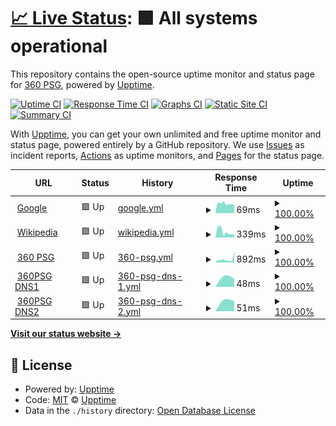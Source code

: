 # [📈 Live Status](https://upptime.360psg.net): <!--live status--> **🟩 All systems operational**

This repository contains the open-source uptime monitor and status page for [360 PSG](https://www.360psg.com), powered by [Upptime](https://github.com/upptime/upptime).

[![Uptime CI](https://github.com/360psg/upptime/workflows/Uptime%20CI/badge.svg)](https://github.com/360psg/upptime/actions?query=workflow%3A%22Uptime+CI%22)
[![Response Time CI](https://github.com/360psg/upptime/workflows/Response%20Time%20CI/badge.svg)](https://github.com/360psg/upptime/actions?query=workflow%3A%22Response+Time+CI%22)
[![Graphs CI](https://github.com/360psg/upptime/workflows/Graphs%20CI/badge.svg)](https://github.com/360psg/upptime/actions?query=workflow%3A%22Graphs+CI%22)
[![Static Site CI](https://github.com/360psg/upptime/workflows/Static%20Site%20CI/badge.svg)](https://github.com/360psg/upptime/actions?query=workflow%3A%22Static+Site+CI%22)
[![Summary CI](https://github.com/360psg/upptime/workflows/Summary%20CI/badge.svg)](https://github.com/360psg/upptime/actions?query=workflow%3A%22Summary+CI%22)

With [Upptime](https://upptime.js.org), you can get your own unlimited and free uptime monitor and status page, powered entirely by a GitHub repository. We use [Issues](https://github.com/upptime/upptime/issues) as incident reports, [Actions](https://github.com/360psg/upptime/actions) as uptime monitors, and [Pages](https://demo.upptime.js.org) for the status page.

<!--start: status pages-->
<!-- This summary is generated by Upptime (https://github.com/upptime/upptime) -->
<!-- Do not edit this manually, your changes will be overwritten -->
<!-- prettier-ignore -->
| URL | Status | History | Response Time | Uptime |
| --- | ------ | ------- | ------------- | ------ |
| <img alt="" src="https://favicons.githubusercontent.com/www.google.com" height="13"> [Google](https://www.google.com) | 🟩 Up | [google.yml](https://github.com/360PSG/upptime/commits/HEAD/history/google.yml) | <details><summary><img alt="Response time graph" src="./graphs/google/response-time-week.png" height="20"> 69ms</summary><br><a href="https://upptime.360psg.net/history/google"><img alt="Response time 69" src="https://img.shields.io/endpoint?url=https%3A%2F%2Fraw.githubusercontent.com%2F360PSG%2Fupptime%2FHEAD%2Fapi%2Fgoogle%2Fresponse-time.json"></a><br><a href="https://upptime.360psg.net/history/google"><img alt="24-hour response time 69" src="https://img.shields.io/endpoint?url=https%3A%2F%2Fraw.githubusercontent.com%2F360PSG%2Fupptime%2FHEAD%2Fapi%2Fgoogle%2Fresponse-time-day.json"></a><br><a href="https://upptime.360psg.net/history/google"><img alt="7-day response time 69" src="https://img.shields.io/endpoint?url=https%3A%2F%2Fraw.githubusercontent.com%2F360PSG%2Fupptime%2FHEAD%2Fapi%2Fgoogle%2Fresponse-time-week.json"></a><br><a href="https://upptime.360psg.net/history/google"><img alt="30-day response time 69" src="https://img.shields.io/endpoint?url=https%3A%2F%2Fraw.githubusercontent.com%2F360PSG%2Fupptime%2FHEAD%2Fapi%2Fgoogle%2Fresponse-time-month.json"></a><br><a href="https://upptime.360psg.net/history/google"><img alt="1-year response time 69" src="https://img.shields.io/endpoint?url=https%3A%2F%2Fraw.githubusercontent.com%2F360PSG%2Fupptime%2FHEAD%2Fapi%2Fgoogle%2Fresponse-time-year.json"></a></details> | <details><summary><a href="https://upptime.360psg.net/history/google">100.00%</a></summary><a href="https://upptime.360psg.net/history/google"><img alt="All-time uptime 100.00%" src="https://img.shields.io/endpoint?url=https%3A%2F%2Fraw.githubusercontent.com%2F360PSG%2Fupptime%2FHEAD%2Fapi%2Fgoogle%2Fuptime.json"></a><br><a href="https://upptime.360psg.net/history/google"><img alt="24-hour uptime 100.00%" src="https://img.shields.io/endpoint?url=https%3A%2F%2Fraw.githubusercontent.com%2F360PSG%2Fupptime%2FHEAD%2Fapi%2Fgoogle%2Fuptime-day.json"></a><br><a href="https://upptime.360psg.net/history/google"><img alt="7-day uptime 100.00%" src="https://img.shields.io/endpoint?url=https%3A%2F%2Fraw.githubusercontent.com%2F360PSG%2Fupptime%2FHEAD%2Fapi%2Fgoogle%2Fuptime-week.json"></a><br><a href="https://upptime.360psg.net/history/google"><img alt="30-day uptime 100.00%" src="https://img.shields.io/endpoint?url=https%3A%2F%2Fraw.githubusercontent.com%2F360PSG%2Fupptime%2FHEAD%2Fapi%2Fgoogle%2Fuptime-month.json"></a><br><a href="https://upptime.360psg.net/history/google"><img alt="1-year uptime 100.00%" src="https://img.shields.io/endpoint?url=https%3A%2F%2Fraw.githubusercontent.com%2F360PSG%2Fupptime%2FHEAD%2Fapi%2Fgoogle%2Fuptime-year.json"></a></details>
| <img alt="" src="https://favicons.githubusercontent.com/en.wikipedia.org" height="13"> [Wikipedia](https://en.wikipedia.org) | 🟩 Up | [wikipedia.yml](https://github.com/360PSG/upptime/commits/HEAD/history/wikipedia.yml) | <details><summary><img alt="Response time graph" src="./graphs/wikipedia/response-time-week.png" height="20"> 339ms</summary><br><a href="https://upptime.360psg.net/history/wikipedia"><img alt="Response time 339" src="https://img.shields.io/endpoint?url=https%3A%2F%2Fraw.githubusercontent.com%2F360PSG%2Fupptime%2FHEAD%2Fapi%2Fwikipedia%2Fresponse-time.json"></a><br><a href="https://upptime.360psg.net/history/wikipedia"><img alt="24-hour response time 339" src="https://img.shields.io/endpoint?url=https%3A%2F%2Fraw.githubusercontent.com%2F360PSG%2Fupptime%2FHEAD%2Fapi%2Fwikipedia%2Fresponse-time-day.json"></a><br><a href="https://upptime.360psg.net/history/wikipedia"><img alt="7-day response time 339" src="https://img.shields.io/endpoint?url=https%3A%2F%2Fraw.githubusercontent.com%2F360PSG%2Fupptime%2FHEAD%2Fapi%2Fwikipedia%2Fresponse-time-week.json"></a><br><a href="https://upptime.360psg.net/history/wikipedia"><img alt="30-day response time 339" src="https://img.shields.io/endpoint?url=https%3A%2F%2Fraw.githubusercontent.com%2F360PSG%2Fupptime%2FHEAD%2Fapi%2Fwikipedia%2Fresponse-time-month.json"></a><br><a href="https://upptime.360psg.net/history/wikipedia"><img alt="1-year response time 339" src="https://img.shields.io/endpoint?url=https%3A%2F%2Fraw.githubusercontent.com%2F360PSG%2Fupptime%2FHEAD%2Fapi%2Fwikipedia%2Fresponse-time-year.json"></a></details> | <details><summary><a href="https://upptime.360psg.net/history/wikipedia">100.00%</a></summary><a href="https://upptime.360psg.net/history/wikipedia"><img alt="All-time uptime 100.00%" src="https://img.shields.io/endpoint?url=https%3A%2F%2Fraw.githubusercontent.com%2F360PSG%2Fupptime%2FHEAD%2Fapi%2Fwikipedia%2Fuptime.json"></a><br><a href="https://upptime.360psg.net/history/wikipedia"><img alt="24-hour uptime 100.00%" src="https://img.shields.io/endpoint?url=https%3A%2F%2Fraw.githubusercontent.com%2F360PSG%2Fupptime%2FHEAD%2Fapi%2Fwikipedia%2Fuptime-day.json"></a><br><a href="https://upptime.360psg.net/history/wikipedia"><img alt="7-day uptime 100.00%" src="https://img.shields.io/endpoint?url=https%3A%2F%2Fraw.githubusercontent.com%2F360PSG%2Fupptime%2FHEAD%2Fapi%2Fwikipedia%2Fuptime-week.json"></a><br><a href="https://upptime.360psg.net/history/wikipedia"><img alt="30-day uptime 100.00%" src="https://img.shields.io/endpoint?url=https%3A%2F%2Fraw.githubusercontent.com%2F360PSG%2Fupptime%2FHEAD%2Fapi%2Fwikipedia%2Fuptime-month.json"></a><br><a href="https://upptime.360psg.net/history/wikipedia"><img alt="1-year uptime 100.00%" src="https://img.shields.io/endpoint?url=https%3A%2F%2Fraw.githubusercontent.com%2F360PSG%2Fupptime%2FHEAD%2Fapi%2Fwikipedia%2Fuptime-year.json"></a></details>
| <img alt="" src="https://favicons.githubusercontent.com/www.360psg.com" height="13"> [360 PSG](https://www.360psg.com) | 🟩 Up | [360-psg.yml](https://github.com/360PSG/upptime/commits/HEAD/history/360-psg.yml) | <details><summary><img alt="Response time graph" src="./graphs/360-psg/response-time-week.png" height="20"> 892ms</summary><br><a href="https://upptime.360psg.net/history/360-psg"><img alt="Response time 892" src="https://img.shields.io/endpoint?url=https%3A%2F%2Fraw.githubusercontent.com%2F360PSG%2Fupptime%2FHEAD%2Fapi%2F360-psg%2Fresponse-time.json"></a><br><a href="https://upptime.360psg.net/history/360-psg"><img alt="24-hour response time 892" src="https://img.shields.io/endpoint?url=https%3A%2F%2Fraw.githubusercontent.com%2F360PSG%2Fupptime%2FHEAD%2Fapi%2F360-psg%2Fresponse-time-day.json"></a><br><a href="https://upptime.360psg.net/history/360-psg"><img alt="7-day response time 892" src="https://img.shields.io/endpoint?url=https%3A%2F%2Fraw.githubusercontent.com%2F360PSG%2Fupptime%2FHEAD%2Fapi%2F360-psg%2Fresponse-time-week.json"></a><br><a href="https://upptime.360psg.net/history/360-psg"><img alt="30-day response time 892" src="https://img.shields.io/endpoint?url=https%3A%2F%2Fraw.githubusercontent.com%2F360PSG%2Fupptime%2FHEAD%2Fapi%2F360-psg%2Fresponse-time-month.json"></a><br><a href="https://upptime.360psg.net/history/360-psg"><img alt="1-year response time 892" src="https://img.shields.io/endpoint?url=https%3A%2F%2Fraw.githubusercontent.com%2F360PSG%2Fupptime%2FHEAD%2Fapi%2F360-psg%2Fresponse-time-year.json"></a></details> | <details><summary><a href="https://upptime.360psg.net/history/360-psg">100.00%</a></summary><a href="https://upptime.360psg.net/history/360-psg"><img alt="All-time uptime 100.00%" src="https://img.shields.io/endpoint?url=https%3A%2F%2Fraw.githubusercontent.com%2F360PSG%2Fupptime%2FHEAD%2Fapi%2F360-psg%2Fuptime.json"></a><br><a href="https://upptime.360psg.net/history/360-psg"><img alt="24-hour uptime 100.00%" src="https://img.shields.io/endpoint?url=https%3A%2F%2Fraw.githubusercontent.com%2F360PSG%2Fupptime%2FHEAD%2Fapi%2F360-psg%2Fuptime-day.json"></a><br><a href="https://upptime.360psg.net/history/360-psg"><img alt="7-day uptime 100.00%" src="https://img.shields.io/endpoint?url=https%3A%2F%2Fraw.githubusercontent.com%2F360PSG%2Fupptime%2FHEAD%2Fapi%2F360-psg%2Fuptime-week.json"></a><br><a href="https://upptime.360psg.net/history/360-psg"><img alt="30-day uptime 100.00%" src="https://img.shields.io/endpoint?url=https%3A%2F%2Fraw.githubusercontent.com%2F360PSG%2Fupptime%2FHEAD%2Fapi%2F360-psg%2Fuptime-month.json"></a><br><a href="https://upptime.360psg.net/history/360-psg"><img alt="1-year uptime 100.00%" src="https://img.shields.io/endpoint?url=https%3A%2F%2Fraw.githubusercontent.com%2F360PSG%2Fupptime%2FHEAD%2Fapi%2F360-psg%2Fuptime-year.json"></a></details>
| <img alt="" src="https://favicons.githubusercontent.com/null" height="13"> [360PSG DNS1](ns1.360psg.com) | 🟩 Up | [360-psg-dns-1.yml](https://github.com/360PSG/upptime/commits/HEAD/history/360-psg-dns-1.yml) | <details><summary><img alt="Response time graph" src="./graphs/360-psg-dns-1/response-time-week.png" height="20"> 48ms</summary><br><a href="https://upptime.360psg.net/history/360-psg-dns-1"><img alt="Response time 48" src="https://img.shields.io/endpoint?url=https%3A%2F%2Fraw.githubusercontent.com%2F360PSG%2Fupptime%2FHEAD%2Fapi%2F360-psg-dns-1%2Fresponse-time.json"></a><br><a href="https://upptime.360psg.net/history/360-psg-dns-1"><img alt="24-hour response time 48" src="https://img.shields.io/endpoint?url=https%3A%2F%2Fraw.githubusercontent.com%2F360PSG%2Fupptime%2FHEAD%2Fapi%2F360-psg-dns-1%2Fresponse-time-day.json"></a><br><a href="https://upptime.360psg.net/history/360-psg-dns-1"><img alt="7-day response time 48" src="https://img.shields.io/endpoint?url=https%3A%2F%2Fraw.githubusercontent.com%2F360PSG%2Fupptime%2FHEAD%2Fapi%2F360-psg-dns-1%2Fresponse-time-week.json"></a><br><a href="https://upptime.360psg.net/history/360-psg-dns-1"><img alt="30-day response time 48" src="https://img.shields.io/endpoint?url=https%3A%2F%2Fraw.githubusercontent.com%2F360PSG%2Fupptime%2FHEAD%2Fapi%2F360-psg-dns-1%2Fresponse-time-month.json"></a><br><a href="https://upptime.360psg.net/history/360-psg-dns-1"><img alt="1-year response time 48" src="https://img.shields.io/endpoint?url=https%3A%2F%2Fraw.githubusercontent.com%2F360PSG%2Fupptime%2FHEAD%2Fapi%2F360-psg-dns-1%2Fresponse-time-year.json"></a></details> | <details><summary><a href="https://upptime.360psg.net/history/360-psg-dns-1">100.00%</a></summary><a href="https://upptime.360psg.net/history/360-psg-dns-1"><img alt="All-time uptime 100.00%" src="https://img.shields.io/endpoint?url=https%3A%2F%2Fraw.githubusercontent.com%2F360PSG%2Fupptime%2FHEAD%2Fapi%2F360-psg-dns-1%2Fuptime.json"></a><br><a href="https://upptime.360psg.net/history/360-psg-dns-1"><img alt="24-hour uptime 100.00%" src="https://img.shields.io/endpoint?url=https%3A%2F%2Fraw.githubusercontent.com%2F360PSG%2Fupptime%2FHEAD%2Fapi%2F360-psg-dns-1%2Fuptime-day.json"></a><br><a href="https://upptime.360psg.net/history/360-psg-dns-1"><img alt="7-day uptime 100.00%" src="https://img.shields.io/endpoint?url=https%3A%2F%2Fraw.githubusercontent.com%2F360PSG%2Fupptime%2FHEAD%2Fapi%2F360-psg-dns-1%2Fuptime-week.json"></a><br><a href="https://upptime.360psg.net/history/360-psg-dns-1"><img alt="30-day uptime 100.00%" src="https://img.shields.io/endpoint?url=https%3A%2F%2Fraw.githubusercontent.com%2F360PSG%2Fupptime%2FHEAD%2Fapi%2F360-psg-dns-1%2Fuptime-month.json"></a><br><a href="https://upptime.360psg.net/history/360-psg-dns-1"><img alt="1-year uptime 100.00%" src="https://img.shields.io/endpoint?url=https%3A%2F%2Fraw.githubusercontent.com%2F360PSG%2Fupptime%2FHEAD%2Fapi%2F360-psg-dns-1%2Fuptime-year.json"></a></details>
| <img alt="" src="https://favicons.githubusercontent.com/null" height="13"> [360PSG DNS2](ns2.360psg.com) | 🟩 Up | [360-psg-dns-2.yml](https://github.com/360PSG/upptime/commits/HEAD/history/360-psg-dns-2.yml) | <details><summary><img alt="Response time graph" src="./graphs/360-psg-dns-2/response-time-week.png" height="20"> 51ms</summary><br><a href="https://upptime.360psg.net/history/360-psg-dns-2"><img alt="Response time 51" src="https://img.shields.io/endpoint?url=https%3A%2F%2Fraw.githubusercontent.com%2F360PSG%2Fupptime%2FHEAD%2Fapi%2F360-psg-dns-2%2Fresponse-time.json"></a><br><a href="https://upptime.360psg.net/history/360-psg-dns-2"><img alt="24-hour response time 51" src="https://img.shields.io/endpoint?url=https%3A%2F%2Fraw.githubusercontent.com%2F360PSG%2Fupptime%2FHEAD%2Fapi%2F360-psg-dns-2%2Fresponse-time-day.json"></a><br><a href="https://upptime.360psg.net/history/360-psg-dns-2"><img alt="7-day response time 51" src="https://img.shields.io/endpoint?url=https%3A%2F%2Fraw.githubusercontent.com%2F360PSG%2Fupptime%2FHEAD%2Fapi%2F360-psg-dns-2%2Fresponse-time-week.json"></a><br><a href="https://upptime.360psg.net/history/360-psg-dns-2"><img alt="30-day response time 51" src="https://img.shields.io/endpoint?url=https%3A%2F%2Fraw.githubusercontent.com%2F360PSG%2Fupptime%2FHEAD%2Fapi%2F360-psg-dns-2%2Fresponse-time-month.json"></a><br><a href="https://upptime.360psg.net/history/360-psg-dns-2"><img alt="1-year response time 51" src="https://img.shields.io/endpoint?url=https%3A%2F%2Fraw.githubusercontent.com%2F360PSG%2Fupptime%2FHEAD%2Fapi%2F360-psg-dns-2%2Fresponse-time-year.json"></a></details> | <details><summary><a href="https://upptime.360psg.net/history/360-psg-dns-2">100.00%</a></summary><a href="https://upptime.360psg.net/history/360-psg-dns-2"><img alt="All-time uptime 100.00%" src="https://img.shields.io/endpoint?url=https%3A%2F%2Fraw.githubusercontent.com%2F360PSG%2Fupptime%2FHEAD%2Fapi%2F360-psg-dns-2%2Fuptime.json"></a><br><a href="https://upptime.360psg.net/history/360-psg-dns-2"><img alt="24-hour uptime 100.00%" src="https://img.shields.io/endpoint?url=https%3A%2F%2Fraw.githubusercontent.com%2F360PSG%2Fupptime%2FHEAD%2Fapi%2F360-psg-dns-2%2Fuptime-day.json"></a><br><a href="https://upptime.360psg.net/history/360-psg-dns-2"><img alt="7-day uptime 100.00%" src="https://img.shields.io/endpoint?url=https%3A%2F%2Fraw.githubusercontent.com%2F360PSG%2Fupptime%2FHEAD%2Fapi%2F360-psg-dns-2%2Fuptime-week.json"></a><br><a href="https://upptime.360psg.net/history/360-psg-dns-2"><img alt="30-day uptime 100.00%" src="https://img.shields.io/endpoint?url=https%3A%2F%2Fraw.githubusercontent.com%2F360PSG%2Fupptime%2FHEAD%2Fapi%2F360-psg-dns-2%2Fuptime-month.json"></a><br><a href="https://upptime.360psg.net/history/360-psg-dns-2"><img alt="1-year uptime 100.00%" src="https://img.shields.io/endpoint?url=https%3A%2F%2Fraw.githubusercontent.com%2F360PSG%2Fupptime%2FHEAD%2Fapi%2F360-psg-dns-2%2Fuptime-year.json"></a></details>

<!--end: status pages-->

[**Visit our status website →**](https://demo.upptime.js.org)

## 📄 License

- Powered by: [Upptime](https://github.com/upptime/upptime)
- Code: [MIT](./LICENSE) © [Upptime](https://upptime.js.org)
- Data in the `./history` directory: [Open Database License](https://opendatacommons.org/licenses/odbl/1-0/)

